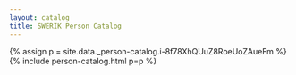 ```yaml
---
layout: catalog
title: SWERIK Person Catalog
---
```

{% assign p = site.data._person-catalog.i-8f78XhQUuZ8RoeUoZAueFm %}
{% include person-catalog.html p=p %}

